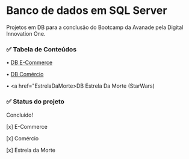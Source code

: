 <h1>Banco de dados em SQL Server</h1>

Projetos em DB para a conclusão do Bootcamp da Avanade pela Digital Innovation One. 

<h3>✅ Tabela de Conteúdos</h3>

<p>
 • <a href="#e_comerce">DB E-Commerce</a> 
 
• <a href="#db_comercio">DB Comércio </a> 

• <a href="EstrelaDaMorte>DB Estrela Da Morte (StarWars)</a> 


<h3>✅ Status do projeto</h3>
<p>Concluído!</p>
<p>[x] E-Commerce</p>
<p>[x] Comércio</p>
<p>[x] Estrela da Morte</p>



